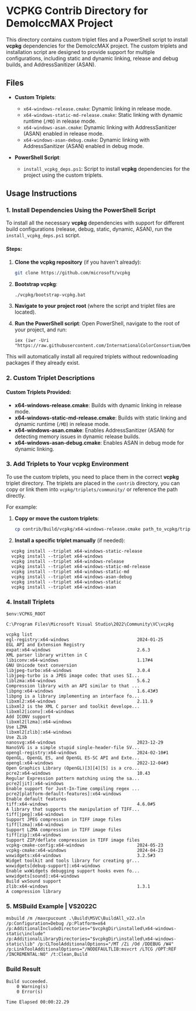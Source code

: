 
# VCPKG Contrib Directory for DemoIccMAX Project

This directory contains custom triplet files and a PowerShell script to install **vcpkg** dependencies for the DemoIccMAX project. The custom triplets and installation script are designed to provide support for multiple configurations, including static and dynamic linking, release and debug builds, and AddressSanitizer (ASAN).

## Files

- **Custom Triplets**:
  - `x64-windows-release.cmake`: Dynamic linking in release mode.
  - `x64-windows-static-md-release.cmake`: Static linking with dynamic runtime (`/MD`) in release mode.
  - `x64-windows-asan.cmake`: Dynamic linking with AddressSanitizer (ASAN) enabled in release mode.
  - `x64-windows-asan-debug.cmake`: Dynamic linking with AddressSanitizer (ASAN) enabled in debug mode.

- **PowerShell Script**:
  - `install_vcpkg_deps.ps1`: Script to install **vcpkg** dependencies for the project using the custom triplets.

## Usage Instructions

### 1. Install Dependencies Using the PowerShell Script

To install all the necessary **vcpkg** dependencies with support for different build configurations (release, debug, static, dynamic, ASAN), run the `install_vcpkg_deps.ps1` script.

#### Steps:

1. **Clone the vcpkg repository** (if you haven't already):
   ```bash
   git clone https://github.com/microsoft/vcpkg
   ```

2. **Bootstrap vcpkg**:
   ```bash
   ./vcpkg/bootstrap-vcpkg.bat
   ```

3. **Navigate to your project root** (where the script and triplet files are located).

4. **Run the PowerShell script**:
   Open PowerShell, navigate to the root of your project, and run:
   ```
   iex (iwr -Uri "https://raw.githubusercontent.com/InternationalColorConsortium/DemoIccMAX/refs/heads/master/contrib/Build/vcpkg/install_deps.ps1").Content
   ```

This will automatically install all required triplets without redownloading packages if they already exist.

### 2. Custom Triplet Descriptions

#### Custom Triplets Provided:

- **x64-windows-release.cmake**: Builds with dynamic linking in release mode.
- **x64-windows-static-md-release.cmake**: Builds with static linking and dynamic runtime (`/MD`) in release mode.
- **x64-windows-asan.cmake**: Enables AddressSanitizer (ASAN) for detecting memory issues in dynamic release builds.
- **x64-windows-asan-debug.cmake**: Enables ASAN in debug mode for dynamic linking.

### 3. Add Triplets to Your vcpkg Environment

To use the custom triplets, you need to place them in the correct **vcpkg** triplet directory. The triplets are placed in the `contrib` directory, you can copy or link them into `vcpkg/triplets/community/` or reference the path directly.

For example:

1. **Copy or move the custom triplets**:
   ```bash
   cp contrib/Build/vcpkg/x64-windows-release.cmake path_to_vcpkg/triplets/community/
   ```

2. **Install a specific triplet manually** (if needed):
```
  vcpkg install --triplet x64-windows-static-release 
  vcpkg install --triplet x64-windows
  vcpkg install --triplet x64-windows-release
  vcpkg install --triplet x64-windows-static-md-release
  vcpkg install --triplet x64-windows-static-md 
  vcpkg install --triplet x64-windows-asan-debug 
  vcpkg install --triplet x64-windows-static
  vcpkg install --triplet x64-windows-asan
```

### 4. Install Triplets
```
$env:VCPKG_ROOT

C:\Program Files\Microsoft Visual Studio\2022\Community\VC\vcpkg

vcpkg list
egl-registry:x64-windows                          2024-01-25          EGL API and Extension Registry
expat:x64-windows                                 2.6.3               XML parser library written in C
libiconv:x64-windows                              1.17#4              GNU Unicode text conversion
libjpeg-turbo:x64-windows                         3.0.4               libjpeg-turbo is a JPEG image codec that uses SI...
liblzma:x64-windows                               5.6.2               Compression library with an API similar to that ...
libpng:x64-windows                                1.6.43#3            libpng is a library implementing an interface fo...
libxml2:x64-windows                               2.11.9              Libxml2 is the XML C parser and toolkit develope...
libxml2[iconv]:x64-windows                                            Add ICONV support
libxml2[lzma]:x64-windows                                             Use LZMA
libxml2[zlib]:x64-windows                                             Use ZLib
nanosvg:x64-windows                               2023-12-29          NanoSVG is a simple stupid single-header-file SV...
opengl-registry:x64-windows                       2024-02-10#1        OpenGL, OpenGL ES, and OpenGL ES-SC API and Exte...
opengl:x64-windows                                2022-12-04#3        Open Graphics Library (OpenGL)[3][4][5] is a cro...
pcre2:x64-windows                                 10.43               Regular Expression pattern matching using the sa...
pcre2[jit]:x64-windows                                                Enable support for Just-In-Time compiling regex ...
pcre2[platform-default-features]:x64-windows                          Enable default features
tiff:x64-windows                                  4.6.0#5             A library that supports the manipulation of TIFF...
tiff[jpeg]:x64-windows                                                Support JPEG compression in TIFF image files
tiff[lzma]:x64-windows                                                Support LZMA compression in TIFF image files
tiff[zip]:x64-windows                                                 Support ZIP/deflate compression in TIFF image files
vcpkg-cmake-config:x64-windows                    2024-05-23
vcpkg-cmake:x64-windows                           2024-04-23
wxwidgets:x64-windows                             3.2.5#3             Widget toolkit and tools library for creating gr...
wxwidgets[debug-support]:x64-windows                                  Enable wxWidgets debugging support hooks even fo...
wxwidgets[sound]:x64-windows                                          Build wxSound support
zlib:x64-windows                                  1.3.1               A compression library
```

### 5. MSBuild Example | VS2022C

```
msbuild /m /maxcpucount .\Build\MSVC\BuildAll_v22.sln /p:Configuration=Debug /p:Platform=x64 /p:AdditionalIncludeDirectories="$vcpkgDir\installed\x64-windows-static\include" /p:AdditionalLibraryDirectories="$vcpkgDir\installed\x64-windows-static\lib" /p:CLToolAdditionalOptions="/MT /Zi /Od /DDEBUG /W4" /p:LinkToolAdditionalOptions="/NODEFAULTLIB:msvcrt /LTCG /OPT:REF /INCREMENTAL:NO" /t:Clean,Build
```

### Build Result

```
Build succeeded.
    0 Warning(s)
    0 Error(s)

Time Elapsed 00:00:22.29
```

